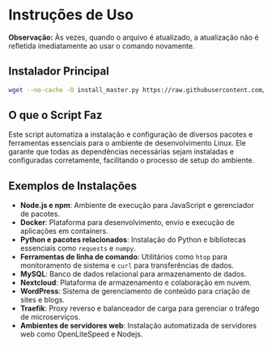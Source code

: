 # Instruções de Uso

**Observação:** Às vezes, quando o arquivo é atualizado, a atualização não é refletida imediatamente ao usar o comando novamente.

## Instalador Principal

```bash
wget --no-cache -O install_master.py https://raw.githubusercontent.com/mauriciowebme/Scripts_linux/main/install_master.py && python3 install_master.py
```

## O que o Script Faz

Este script automatiza a instalação e configuração de diversos pacotes e ferramentas essenciais para o ambiente de desenvolvimento Linux. Ele garante que todas as dependências necessárias sejam instaladas e configuradas corretamente, facilitando o processo de setup do ambiente.

## Exemplos de Instalações

- **Node.js e npm**: Ambiente de execução para JavaScript e gerenciador de pacotes.
- **Docker**: Plataforma para desenvolvimento, envio e execução de aplicações em containers.
- **Python e pacotes relacionados**: Instalação do Python e bibliotecas essenciais como `requests` e `numpy`.
- **Ferramentas de linha de comando**: Utilitários como `htop` para monitoramento de sistema e `curl` para transferências de dados.
- **MySQL**: Banco de dados relacional para armazenamento de dados.
- **Nextcloud**: Plataforma de armazenamento e colaboração em nuvem.
- **WordPress**: Sistema de gerenciamento de conteúdo para criação de sites e blogs.
- **Traefik**: Proxy reverso e balanceador de carga para gerenciar o tráfego de microserviços.
- **Ambientes de servidores web**: Instalação automatizada de servidores web como OpenLiteSpeed e Nodejs.
